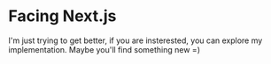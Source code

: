 # Facing Next.js

I'm just trying to get better, if you are insterested, you can explore my implementation. Maybe you'll find something new =)
